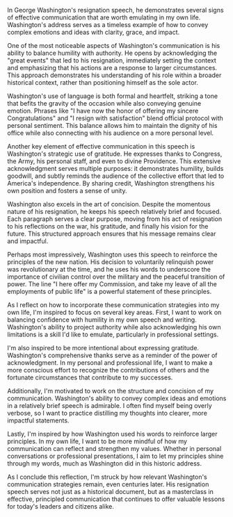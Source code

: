 In George Washington's resignation speech, he demonstrates several signs of effective communication that are worth emulating in my own life. Washington's address serves as a timeless example of how to convey complex emotions and ideas with clarity, grace, and impact.

One of the most noticeable aspects of Washington's communication is his ability to balance humility with authority. He opens by acknowledging the "great events" that led to his resignation, immediately setting the context and emphasizing that his actions are a response to larger circumstances. This approach demonstrates his understanding of his role within a broader historical context, rather than positioning himself as the sole actor.

Washington's use of language is both formal and heartfelt, striking a tone that befits the gravity of the occasion while also conveying genuine emotion. Phrases like "I have now the honor of offering my sincere Congratulations" and "I resign with satisfaction" blend official protocol with personal sentiment. This balance allows him to maintain the dignity of his office while also connecting with his audience on a more personal level.

Another key element of effective communication in this speech is Washington's strategic use of gratitude. He expresses thanks to Congress, the Army, his personal staff, and even to divine Providence. This extensive acknowledgment serves multiple purposes: it demonstrates humility, builds goodwill, and subtly reminds the audience of the collective effort that led to America's independence. By sharing credit, Washington strengthens his own position and fosters a sense of unity.

Washington also excels in the art of concision. Despite the momentous nature of his resignation, he keeps his speech relatively brief and focused. Each paragraph serves a clear purpose, moving from his act of resignation to his reflections on the war, his gratitude, and finally his vision for the future. This structured approach ensures that his message remains clear and impactful.

Perhaps most impressively, Washington uses this speech to reinforce the principles of the new nation. His decision to voluntarily relinquish power was revolutionary at the time, and he uses his words to underscore the importance of civilian control over the military and the peaceful transition of power. The line "I here offer my Commission, and take my leave of all the employments of public life" is a powerful statement of these principles.

As I reflect on how to incorporate these communication strategies into my own life, I'm inspired to focus on several key areas. First, I want to work on balancing confidence with humility in my own speech and writing. Washington's ability to project authority while also acknowledging his own limitations is a skill I'd like to emulate, particularly in professional settings.

I'm also inspired to be more intentional about expressing gratitude. Washington's comprehensive thanks serve as a reminder of the power of acknowledgment. In my personal and professional life, I want to make a more conscious effort to recognize the contributions of others and the fortunate circumstances that contribute to my successes.

Additionally, I'm motivated to work on the structure and concision of my communication. Washington's ability to convey complex ideas and emotions in a relatively brief speech is admirable. I often find myself being overly verbose, so I want to practice distilling my thoughts into clearer, more impactful statements.

Lastly, I'm inspired by how Washington used his words to reinforce larger principles. In my own life, I want to be more mindful of how my communication can reflect and strengthen my values. Whether in personal conversations or professional presentations, I aim to let my principles shine through my words, much as Washington did in this historic address.

As I conclude this reflection, I'm struck by how relevant Washington's communication strategies remain, even centuries later. His resignation speech serves not just as a historical document, but as a masterclass in effective, principled communication that continues to offer valuable lessons for today's leaders and citizens alike.